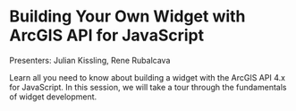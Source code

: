 # Building Your Own Widget with ArcGIS API for JavaScript

Presenters: Julian Kissling, Rene Rubalcava

Learn all you need to know about building a widget with the ArcGIS API 4.x for JavaScript. In this session, we will take a tour through the fundamentals of widget development.

